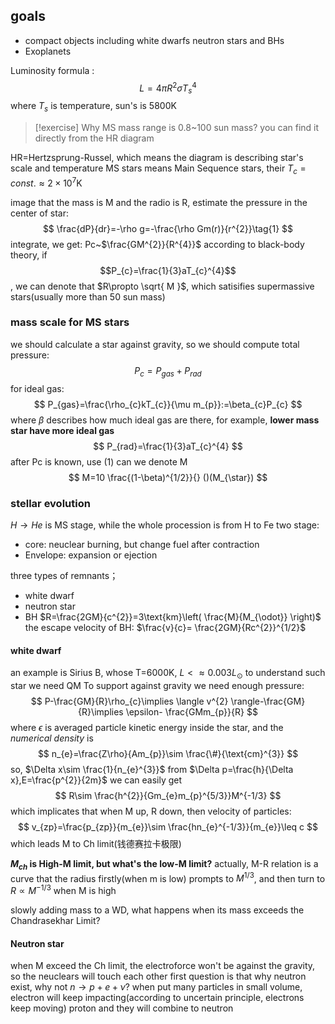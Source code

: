 ## goals
- compact objects including white dwarfs neutron stars and BHs
- Exoplanets

Luminosity formula :
$$
L=4\pi R^{2}\sigma T_{s}^{4}
$$
where $T_{s}$ is temperature, sun's is 5800K
> [!exercise] Why MS mass range is 0.8~100 sun mass?
> you can find it directly from the HR diagram

HR=Hertzsprung-Russel, which means the diagram is describing star's scale and temperature
MS stars means Main Sequence stars, their $T_c=const.\approx 2\times 10^{7}$K

image that the mass is M and the radio is R, estimate the pressure in the center of star:
$$
\frac{dP}{dr}=-\rho g=-\frac{\rho Gm(r)}{r^{2}}\tag{1}
$$
integrate, we get: Pc~$\frac{GM^{2}}{R^{4}}$
according to black-body theory, if $$P_{c}=\frac{1}{3}aT_{c}^{4}$$, we can denote that $R\propto \sqrt{ M }$, which satisifies supermassive stars(usually more than 50 sun mass)

### mass scale for MS stars
we should calculate a star against gravity, so we should compute total pressure:
$$
P_{c}=P_{gas}+P_{rad}
$$
for ideal gas:
$$
P_{gas}=\frac{\rho_{c}kT_{c}}{\mu m_{p}}:=\beta_{c}P_{c}
$$
where $\beta$ describes how much ideal gas are there, for example, **lower mass star have more ideal gas**
$$
P_{rad}=\frac{1}{3}aT_{c}^{4}
$$
after Pc is known, use (1) can we denote M
 $$
M=10 \frac{(1-\beta)^{1/2}}{} ()(M_{\star})
$$

### stellar evolution
$H\to He$ is MS stage, while the whole procession is from H to Fe
two stage:
- core: neuclear burning, but change fuel after contraction
- Envelope: expansion or ejection

three types of remnants；
- white dwarf
- neutron star
- BH $R=\frac{2GM}{c^{2}}=3\text{km}\left( \frac{M}{M_{\odot}} \right)$
the escape velocity of BH: $\frac{v}{c}= \frac{2GM}{Rc^{2}}^{1/2}$

#### white dwarf
an example is Sirius B, whose T=6000K, $L<\approx 0.003L_{\odot}$
to understand such star we need QM
To support against gravity we need enough pressure:
$$
P-\frac{GM}{R}\rho_{c}\implies \langle v^{2} \rangle-\frac{GM}{R}\implies \epsilon- \frac{GMm_{p}}{R} 
$$
where $\epsilon$ is averaged particle kinetic energy inside the star, and the *numerical density* is
$$
n_{e}=\frac{Z\rho}{Am_{p}}\sim \frac{\#}{\text{cm}^{3}}
$$
so, $\Delta x\sim \frac{1}{n_{e}^{3}}$
from $\Delta p=\frac{h}{\Delta x},E=\frac{p^{2}}{2m}$ we can easily get
$$
R\sim \frac{h^{2}}{Gm_{e}m_{p}^{5/3}}M^{-1/3}
$$
which implicates that when M up, R down, then velocity of particles:
$$
v_{zp}=\frac{p_{zp}}{m_{e}}\sim \frac{hn_{e}^{-1/3}}{m_{e}}\leq c
$$
which leads M to Ch limit(钱德赛拉卡极限)

**$M_{ch}$ is High-M limit, but what's the low-M limit?**
actually, M-R relation is a curve that the radius firstly(when m is low) prompts to $M^{1/3}$, and then turn to $R \propto M^{-1/3}$ when M is high

slowly adding mass to a WD, what happens when its mass exceeds the Chandrasekhar Limit?
#### Neutron star
when M exceed the Ch limit, the electroforce won't be against the gravity, so the neuclears will touch each other
first question is that why neutron exist, why not $n\to p+e+\nu$?
when put many particles in small volume, electron will keep impacting(according to uncertain principle, electrons keep moving) proton and they will combine to neutron

